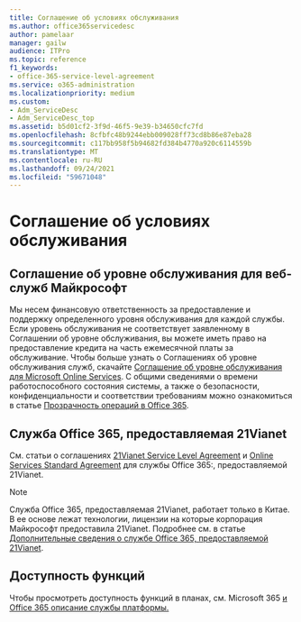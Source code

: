 ```yaml
---
title: Соглашение об условиях обслуживания
ms.author: office365servicedesc
author: pamelaar
manager: gailw
audience: ITPro
ms.topic: reference
f1_keywords:
- office-365-service-level-agreement
ms.service: o365-administration
ms.localizationpriority: medium
ms.custom:
- Adm_ServiceDesc
- Adm_ServiceDesc_top
ms.assetid: b5d01cf2-3f9d-46f5-9e39-b34650cfc7fd
ms.openlocfilehash: 8cfbfc48b9244ebb009028ff73cd8b86e87eba28
ms.sourcegitcommit: c117bb958f5b94682fd384b4770a920c6114559b
ms.translationtype: MT
ms.contentlocale: ru-RU
ms.lasthandoff: 09/24/2021
ms.locfileid: "59671048"
---
```

# <a name="service-level-agreement"></a>Соглашение об условиях обслуживания

## <a name="microsoft-online-services-level-agreement"></a>Соглашение об уровне обслуживания для веб-служб Майкрософт

Мы несем финансовую ответственность за предоставление и поддержку определенного уровня обслуживания для каждой службы. Если уровень обслуживания не соответствует заявленному в Соглашении об уровне обслуживания, вы можете иметь право на предоставление кредита на часть ежемесячной платы за обслуживание. Чтобы больше узнать о Соглашениях об уровне обслуживания служб, скачайте [Соглашение об уровне обслуживания для Microsoft Online Services](https://go.microsoft.com/fwlink/?linkid=272026). С общими сведениями о времени работоспособного состояния системы, а также о безопасности, конфиденциальности и соответствии требованиям можно ознакомиться в статье [Прозрачность операций в Office 365](./service-health-and-continuity.md).
  
## <a name="office-365-operated-by-21vianet"></a>Служба Office 365, предоставляемая 21Vianet

См. статьи о соглашениях [21Vianet Service Level Agreement](https://go.microsoft.com/fwlink/?linkid=846729) и [Online Services Standard Agreement](https://go.microsoft.com/fwlink/?linkid=846730) для службы Office 365:, предоставляемой 21Vianet. 
  
> [!NOTE]
> Служба Office 365, предоставляемая 21Vianet, работает только в Китае. В ее основе лежат технологии, лицензии на которые корпорация Майкрософт предоставила 21Vianet. Подробнее см. в статье [Дополнительные сведения о службе Office 365, предоставляемой 21Vianet](/microsoft-365/admin/services-in-china/services-in-china?viewFallbackFrom=o365-worldwide). 
  
## <a name="feature-availability"></a>Доступность функций

Чтобы просмотреть доступность функций в планах, см. Microsoft 365 [и Office 365 описание службы платформы.](office-365-platform-service-description.md)
